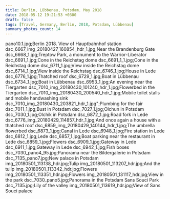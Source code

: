 ```yaml
---
title: Berlin, Lübbenau, Potsdam. May 2018
date: 2018-05-12 19:21:53 +0300
draft: false
tags: [Travel, Germany, Berlin, 2018, Potsdam, Lübbenau]
summary_photos_count: 14
---
```

pano10.1.jpg;Berlin 2018. View of Hauptbahnhof station
dsc_6667_img_20180427_160854_hdr_1.jpg;Near the Brandenburg Gate
dsc_6668_1.jpg;Treptow Park, a monument to the Warrior-Liberator
dsc_6691_1.jpg;Cone in the Reichstag dome
dsc_6691_1_1.jpg;Cone in the Reichstag dome
dsc_6711_1.jpg;View inside the Reichstag dome
dsc_6714_1.jpg;View inside the Reichstag
dsc_6746_1.jpg;House in Lede
dsc_6776_1.jpg;Thatched roof
dsc_6729_1.jpg;Boat in Lübbenau
dsc_6734_1.jpg;Boat in Lübbenau
dsc_6953_1.jpg;An evening near the Tiergarten
dsc_7010_img_20180430_101240_hdr_1.jpg;Flowerbed in the Tiergarten
dsc_7010_img_20180430_200540_hdr_1.jpg;Mobile toilet stalls and mobile handwashing sink
dsc_7010_img_20180430_203821_hdr_1.jpg";Plumbing for the fair
dsc_7011_1.jpg;Bust in Potsdam
dsc_7027_1.jpg;Olchun in Potsdam
dsc_7030_1.jpg;Olchik in Potsdam
dsc_6872_1.jpg;Road fork in Lede
dsc_6776_img_20180429_114857_hdr_1.jpg;And once again a house with a thatched roof
dsc_6859_img_20180429_140144_hdr_1.jpg;The umbrella flowerbed
dsc_6873_1.jpg;Canal in Lede
dsc_6948_1.jpg;Fire station in Lede
dsc_6812_1.jpg;Lede
dsc_6857_1.jpg;Boat parking near the restaurant in Lede
dsc_6859_1.jpg;Flowers
dsc_6909_1.jpg;Gateway in Lede
dsc_6911_1.jpg;Gateway in Lede
dsc_6942_1.jpg;Fish boxes
dsc_7030_pano4_95.jpg;Panorama near the Bildergalerie in Potsdam
dsc_7135_pano7.jpg;New palace in Potsdam
img_20180501_113138_hdr.jpg;Tulip
img_20180501_113207_hdr.jpg;And the tulip
img_20180501_113342_hdr.jpg;Flowers
img_20180501_113351_hdr.jpg;Flowers
img_20180501_131117_hdr.jpg;View in the park
dsc_7030_pano5.jpg;Panorama in the Potsdam Sans Souci Park
dsc_7135.jpg;Lily of the valley
img_20180501_113619_hdr.jpg;View of Sans Souci palace